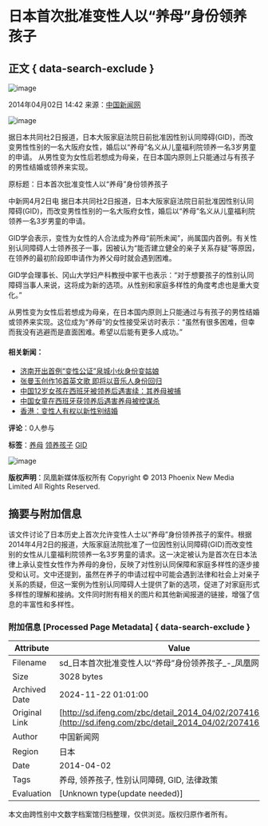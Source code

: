 # 日本首次批准变性人以“养母”身份领养孩子

## 正文 { data-search-exclude }


![image](http://y1.ifengimg.com/05d7c5c07c1ed4f3/2015/1225/rdn_567cd968470c1.jpg)

2014年04月02日 14:42 来源：[中国新闻网](http://www.chinanews.com/gj/2014/04-02/6021074.shtml)

![image](http://h2.ifengimg.com/0f56ee67a4c375c2/2013/1106/indeccode.png)

据日本共同社2日报道，日本大阪家庭法院日前批准因性别认同障碍(GID)，而改变男性性别的一名大阪府女性，婚后以“养母”名义从儿童福利院领养一名3岁男童的申请。 从男性变为女性后若想成为母亲，在日本国内原则上只能通过与有孩子的男性结婚或领养来实现。

原标题：日本首次批准变性人以“养母”身份领养孩子

中新网4月2日电  据日本共同社2日报道，日本大阪家庭法院日前批准因性别认同障碍(GID)，而改变男性性别的一名大阪府女性，婚后以“养母”名义从儿童福利院领养一名3岁男童的申请。

GID学会表示，变性为女性的人合法成为养母“前所未闻”，尚属国内首例。有关性别认同障碍人士领养孩子一事，因被认为“能否建立健全的亲子关系存疑”等原因，在领养的最初阶段即申请作为养父母时就会遇到困难。

GID学会理事长、冈山大学妇产科教授中冢干也表示：“对于想要孩子的性别认同障碍当事人来说，这将成为新的选项。从性别和家庭多样性的角度考虑也是重大变化。”

从男性变为女性后若想成为母亲，在日本国内原则上只能通过与有孩子的男性结婚或领养来实现。这位成为“养母”的女性接受采访时表示：“虽然有很多困难，但幸而我没有逃避而是直面困难。希望以后能有更多人成功。”

#### 相关新闻：

- [济南开出首例“变性公证”泉城小伙身份变姑娘](http://sd.ifeng.com/news/redianchengshi/detail_2013_09/30/1284298_0.shtml?_from_ralated)
- [张曼玉创作16首英文歌 即将以音乐人身份回归](http://sd.ifeng.com/news/shipinyule/detail_2014_03/20/2011108_0.shtml?_from_ralated)
- [中国12岁女孩在西班牙被领养后遇害续：其养母被捕](http://sd.ifeng.com/zbc/detail_2013_09/25/1263948_0.shtml?_from_ralated)
- [中国女童在西班牙获领养后遇害养母被控谋杀](http://sd.ifeng.com/education/jiaoyuzixun/detail_2013_09/26/1268412_0.shtml)
- [香港：变性人有权以新性别结婚](http://sd.ifeng.com/zbc/detail_2013_05/14/796726_0.shtml?_from_ralated)

**评论**：0人参与

**标签**：[养母](http://search.ifeng.com/sofeng/search.action?c=1&q=%E5%85%BB%E6%AF%8D) [领养孩子](http://search.ifeng.com/sofeng/search.action?c=1&q=%E9%A2%86%E5%85%BB%E5%AD%A9%E5%AD%90) [GID](http://search.ifeng.com/sofeng/search.action?c=1&q=GID)

![image](http://h2.ifengimg.com/0f56ee67a4c375c2/2013/1106/indeccode.png)

**版权声明**：凤凰新媒体版权所有 Copyright © 2013 Phoenix New Media Limited All Rights Reserved.

## 摘要与附加信息

<!-- tcd_abstract -->
该文件讨论了日本历史上首次允许变性人士以“养母”身份领养孩子的案件。根据2014年4月2日的报道，大阪家庭法院批准了一位因性别认同障碍(GID)而改变性别的女性从儿童福利院领养一名3岁男童的请求。这一决定被认为是首次在日本法律上承认变性女性作为养母的身份，反映了对性别认同保障和家庭多样性的逐步接受和认可。文中还提到，虽然在养子的申请过程中可能会遇到法律和社会上对亲子关系的质疑，但这一案例为性别认同障碍人士提供了新的选项，促进了对家庭形式多样性的理解和接纳。文件同时附有相关的图片和其他新闻报道的链接，增强了信息的丰富性和多样性。
<!-- tcd_abstract_end -->

### 附加信息 [Processed Page Metadata] { data-search-exclude }

| Attribute       | Value                                  |
|-----------------|----------------------------------------|
| Filename        | sd_日本首次批准变性人以“养母”身份领养孩子_-_凤凰网山东.md                             |
| Size            | 3028 bytes                           |
| Archived Date   | 2024-11-22 01:01:00                             |
| Original Link   | [http://sd.ifeng.com/zbc/detail_2014_04/02/2074162_0.shtml](http://sd.ifeng.com/zbc/detail_2014_04/02/2074162_0.shtml)                       |
| Author          | 中国新闻网                               |
| Region          | 日本                               |
| Date            | 2014-04-02                                 |
| Tags            | 养母, 领养孩子, 性别认同障碍, GID, 法律政策                                 |
| Evaluation            | [Unknown type(update needed)]                                 |
<!-- tcd_table_end -->

本文由跨性别中文数字档案馆归档整理，仅供浏览。版权归原作者所有。
